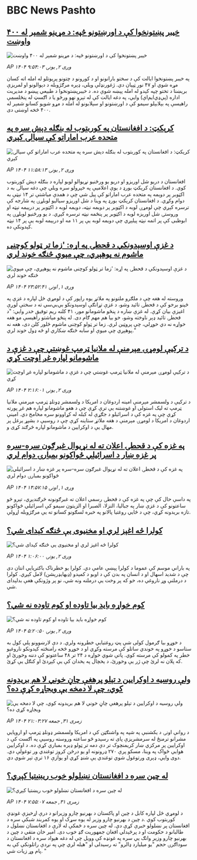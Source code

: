 # BBC News Pashto## [خیبر پښتونخوا کې د اورښتونو څپه: د مړینو شمېر له ۴۰۰ واوښت](https://www.bbc.com/pashto/articles/cg4xw5lxxz3o?at_medium=RSS&at_campaign=rss?at_campaign=githubrss)![خیبر پښتونخوا کې د اورښتونو څپه: د مړینو شمېر له ۴۰۰ واوښت](https://ichef.bbci.co.uk/ace/ws/240/cpsprodpb/11c3/live/ec90ed50-80cc-11f0-a34f-318be3fb0481.jpg)_AP ۱۴۰۴ وږی ۲, يونۍ ۹:۵۴:۰۳_په خیبر پښتونخوا ایالت کې د سختو بارانونو او د کورونو د چتونو پرېوتلو له امله اته کسان مړه شوي او ۴۷ نور ټپیان دي.
ژغورنډلې ویلي، ډېره مرګژوبله د دېوالونو او لمریزې برېښنا د تختو چپه کېدو له امله پېښه شوې ده.
د خیبرپښتونخوا د طبیعي پیښو د مدیریت اداره (پي‌ډي‌ایم‌اې) وايي، په دغه ایالت کې له تېرو نهو ورځو یا د اګسټ له پنځلسمې راهیسې په بېلابېلو سیمو کې د اورښتونو او سېلابونو له امله د مړو شویو کسانو شمېر له ۴۰۰ څخه اوښتی دی.## [کرېکټ: د افغانستان په کوربتوب له بنګله دېش سره په متحده عرب اماراتو کې سیالۍ کېږي](https://www.bbc.com/pashto/articles/cwyed9kzng5o?at_medium=RSS&at_campaign=rss?at_campaign=githubrss)![کرېکټ: د افغانستان په کوربتوب له بنګله دېش سره په متحده عرب اماراتو کې سیالۍ کېږي](https://ichef.bbci.co.uk/ace/ws/240/cpsprodpb/3671/live/8f9e5280-80e1-11f0-a34f-318be3fb0481.jpg)_AP ۱۴۰۴ وږی ۲, يونۍ ۱۱:۵۸:۱۳_افغانستان د دريو شل اوريزو او دریو یو ورځنیو نړيوالو لوبو لپاره د بنګله دېش کوربتوب کوي.
د افغانستان کرېکټ بورډ د يوې اعلاميې په خپرولو سره ويلي چې دغه سيالۍ به د اکټوبر پر دوېمه په متحده عرب اماراتو کې پيل شي چې د همدې مياشتې تر ۱۴ نېټې به دوام وکړي.
د افغانستان کرېکټ بورډ په وینا د شل اوریزو سیالیو لوبلړۍ  په شارجه کې ترسره کېږي چې لومړۍ لوبه د اکټوبر پر دویمه نېټه، دویمه لوبه د اکټوبر پر درېیمه نېټه او وروستۍ شل اوریزه لوبه د اکټوبر پر پنځمه نېټه ترسره کېږي.
د یو ورځنیو لوبلړۍ په ابوظبی کې پر اتمه نېټه پیلېږي چې دویمه لوبه یې پر ۱۱ مه او درېیمه لوبه یې پر ۱۴ نېټه کېدونکې ده.## [د غزې اوسېدونکي د قحطۍ په اړه: 'زما تر ټولو کوچنی ماشوم نه پوهېږي، چې مېوې څنګه خوند لري](https://www.bbc.com/pashto/articles/c5yl0vwzw8xo?at_medium=RSS&at_campaign=rss?at_campaign=githubrss)![د غزې اوسېدونکي د قحطۍ په اړه: 'زما تر ټولو کوچنی ماشوم نه پوهېږي، چې مېوې څنګه خوند لري](https://ichef.bbci.co.uk/ace/ws/240/cpsprodpb/6f01/live/4b2ed620-8013-11f0-83cc-c5da98c419b8.jpg)_AP ۱۴۰۴ وږی ۱, اونۍ ۲۳:۵۲:۴۱_وروسته له هغه چې د ملګرو ملتونو په ملاتړ یوه راپور کې د لومړي ځل لپاره د غزې په ځینو برخو کې د قحطۍ تائید وشو، د غزې تړانګې اوسېدونکو بي‌بي‌سي ته د سختې لوږې اغیزې بیان کړې.
له غزې ښاره د پنځو ماشومانو مور، ۴۱ کلنه ریم توفیق خدر وايي: "د قحطۍ تائید ډېر ناوخته وشو، خو بیا هم مهم ګام دی. له پنځو میاشتو راهیسې مو هغه خواړه نه دي خوړلي، چې پروټین لري. زما تر ټولو کوچنی ماشوم څلور کلن دی، هغه نه پوهېږي چې میوې او سابه څنګه ښکاري او څه ډول خوند لري."## [د ترکيې لومړۍ مېرمنې له ملانيا ټرمپ غوښتي چې د غزې د ماشومانو لپاره غږ اوچت کړي](https://www.bbc.com/pashto/articles/cly4pyyrmjpo?at_medium=RSS&at_campaign=rss?at_campaign=githubrss)![د ترکيې لومړۍ مېرمنې له ملانيا ټرمپ غوښتي چې د غزې د ماشومانو لپاره غږ اوچت کړي](https://ichef.bbci.co.uk/ace/ws/240/cpsprodpb/af6e/live/c2b02dd0-808f-11f0-a34f-318be3fb0481.jpg)_AP ۱۴۰۴ وږی ۲, يونۍ ۲:۱۶:۰۱_د ترکيې د ولسمشر مېرمنې امينه اردوغان د امریکا د ولسمشر ډونلډ ټرمپ مېرمنې ملانيا ټرمپ ته لیک استولی او غوښتنه يې ترې کړې چې د هغو ماشومانو لپاره هم غږ پورته کړي چې په غزه کې د اسرائيلو د جګړې له کبله له کړاوونو سره مخامخ دي. امينې اردوغان د امریکا د لومړۍ مېرمنې د هغه ملاتړ ستاينه کړې چې د روسیې د بشپړ يرغل پر مهال يې د اوکرايين د ماشومانو لپاره څرګند کړی و.## [په غزه کې د قحطۍ اعلان ته له نړیوال غبرګون سره-سره پر غزه ښار د اسرائیلي ځواکونو بمبارۍ دوام لري](https://www.bbc.com/pashto/articles/c3r4xz75p5yo?at_medium=RSS&at_campaign=rss?at_campaign=githubrss)![په غزه کې د قحطۍ اعلان ته له نړیوال غبرګون سره-سره پر غزه ښار د اسرائیلي ځواکونو بمبارۍ دوام لري](https://ichef.bbci.co.uk/ace/ws/240/cpsprodpb/cca8/live/49bb2640-8031-11f0-83cc-c5da98c419b8.jpg)_AP ۱۴۰۴ وږی ۱, اونۍ ۱۴:۵۷:۱۵_په داسې حال کې چې په غزه کې د قحطۍ رسمي اعلان ته غبرګونونه څرګندېږي، تېرو څو ساعتونو کې د غزې ښار  په جبالیا، النزلا، الصبرا او الزیتون سیمو کې اسرائیلي ځواکونو تازه بریدونه کړي، چې د ځايي روغتیا پالانو په خبره لسګونو کسانو ته یې مرګژوبله اړولې.## [کولرا څه اغېز لري او مخنیوی یې څنګه کېدای شي؟](https://www.bbc.com/pashto/articles/crlzp1pwxr4o?at_medium=RSS&at_campaign=rss?at_campaign=githubrss)![کولرا څه اغېز لري او مخنیوی یې څنګه کېدای شي؟](https://ichef.bbci.co.uk/ace/ws/240/cpsprodpb/895c/live/96dda6b0-8021-11f0-83cc-c5da98c419b8.jpg)_AP ۱۴۰۴ وږی ۲, يونۍ ۱:۰۶:۰۰_په باراني موسم کې عموما د کولرا پېښې عامې دي. کولرا یو خطرناک باکتریایي انتان دی چې د شدید اسهال او د انسان په بدن کې د اوبو د کمېدو (ډیهایډرېشن) لامل کېږي.
کولرا د درملنې وړ ناروغي ده، خو که پر وخت یې درملنه ونه شي، نو پر وژونکې هغې بدلېدای شي.## [کوم خواړه باید بیا تاوده او کوم تاوده نه شي؟](https://www.bbc.com/pashto/articles/c75d5lg29vdo?at_medium=RSS&at_campaign=rss?at_campaign=githubrss)![کوم خواړه باید بیا تاوده او کوم تاوده نه شي؟](https://ichef.bbci.co.uk/ace/ws/240/cpsprodpb/fa2d/live/8250b380-7f55-11f0-ab3e-bd52082cd0ae.jpg)_AP ۱۴۰۴ وږی ۲, يونۍ ۵:۲۰:۵۰_د خوړو بیا ګرمول کولی شي پټ روغتیايي خطرونه ولري. د دې لارښوونو پلي کول به ستاسو د خوړو په خوندي ساتلو کې مرسته وکړي او د خوړو څخه رامنځته کېدونکو ناروغیو خطر په کمولو کې مرسته کوي.
پاتې شوي خواړه د ۲۴ تر ۴۸ ساعتونو کې دننه وخورئ او که پلان نه لرئ چې ژر یې وخورئ، د یخچال په یخدان کې یې کېږدئ او کنګل یې کړئ.## [ولې روسیه د اوکرایین د تېلو پرهغې چاڼ خوني لا هم بریدونه کوي، چې لا دمخه یې ویجاړه کړې ده؟](https://www.bbc.com/pashto/articles/c2kz209y0vvo?at_medium=RSS&at_campaign=rss?at_campaign=githubrss)![ولې روسیه د اوکرایین د تېلو پرهغې چاڼ خوني لا هم بریدونه کوي، چې لا دمخه یې ویجاړه کړې ده؟](https://ichef.bbci.co.uk/ace/ws/240/cpsprodpb/4491/live/30374fb0-7f5e-11f0-ab3e-bd52082cd0ae.png)_AP ۱۴۰۴ زمری ۳۱, جمعه ۲۱:۰۳:۲۷_د رواني اونۍ د یکشنبې په شپه په واشنګټن کې د امریکا ولسمشر ډونلډ ټرمپ او اروپایي مشرانو ترمنځ له سرمشریزې پای ته رسېدو څو ساعته وروسته روسیې په اګست کې د اوکرایین پر مرکزي ښار کریمنچوک تر دې دمه تر ټولو ډېره بمباري کړې ده.
د اوکرایین هوايي ځواک په وینا، مسکو پرې ۲۷۰ ډرونونه او یو درځن کروز توغندي ور توغولې دي.  دوی وايي، ډېری ورتوغول شوي توغندي یې شنډ کړي او یوازې ۱۶ ترې تېر شوي دي.## [له چین سره د افغانستان نښلولو خوب ریښتیا کېږي؟](https://www.bbc.com/pashto/articles/c8905ddzelwo?at_medium=RSS&at_campaign=rss?at_campaign=githubrss)![له چین سره د افغانستان نښلولو خوب ریښتیا کېږي؟](https://ichef.bbci.co.uk/ace/ws/240/cpsprodpb/bb49/live/1433a9e0-7e7c-11f0-ab3e-bd52082cd0ae.jpg)_AP ۱۴۰۴ زمری ۳۱, جمعه ۷:۵۵:۰۷_د لومړي ځل لپاره کابل د چین او پاکستان د بهرنیو چارو وزیرانو د درې اړخیزې غونډې کوربتوب کوي .د چین د بهرنیو چارو وزیر له یوه سړک او یوه کمربند شبکې سره د افغانستان پر نښلولو خبرې کړې دي. له چین سره د ځمکې له لارې د افغانستان نښلول د طالبانو د حکومت او د پرځېدلي افغان جمهوریت ګډ خوب دی.
امیر خان متقي د چین د بهرنیو چارو وزیر وانګ یي سره په غونډه کې وویل چې له دغه هېواد سره د افغانستان د سوداګرۍ حجم "یو میلیارد ډالرو" ته رسیدلی او "هیله لري چې په نږدې راتلونکي کې به پام وړ زیات شي. "